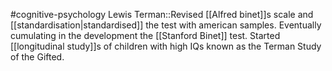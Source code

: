 #cognitive-psychology 
Lewis Terman::Revised [[Alfred binet]]s scale and [[standardisation|standardised]] the test with american samples. Eventually cumulating in the development the [[Stanford Binet]] test. Started [[longitudinal study]]s of children with high IQs known as the Terman Study of the Gifted.
<!--SR:!2024-04-09,1,210-->